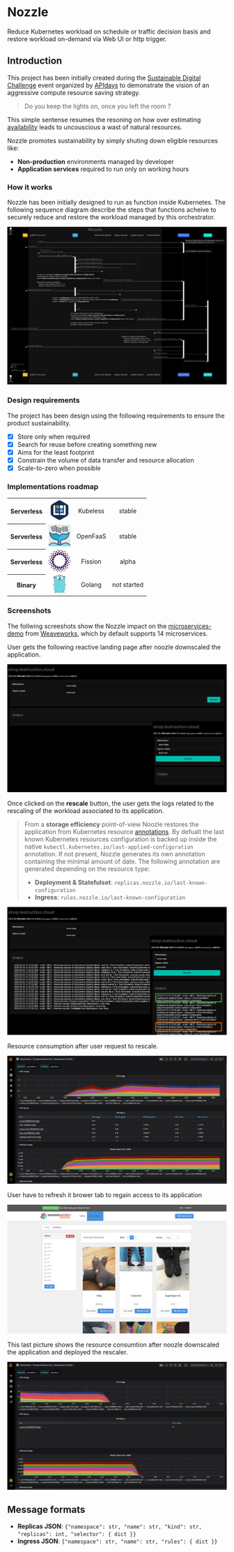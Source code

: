 # Nozzle

Reduce Kubernetes workload on schedule or traffic decision basis and restore workload on-demand via Web UI or http trigger.

## Introduction

This project has been initially created during the [Sustainable Digital Challenge](https://www.apidays.co/sustainable-digital-challenge) event organized by [APIdays](https://www.apidays.co) to demonstrate the vision of an aggressive compute resource saving strategy.

> Do you keep the lights on, once you left the room ?

This simple sentense resumes the resoning on how over estimating [availability](https://uptime.is) leads to uncouscious a wast of natural resources.

Nozzle promotes sustainability by simply shuting down eligible resources like:

- **Non-production** environments managed by developer
- **Application services** required to run only on working hours

### How it works

Nozzle has been initially designed to run as function inside Kubernetes.
The following sequence diagram describe the steps that functions acheive to securely reduce and restore the workload managed by this orchestrator.

![UML](./docs/diagrams/nozzle/nozzle.png)

### Design requirements

The project has been design using the following requirements to ensure the product sustainability.

* [x] Store only when required
* [x] Search for reuse before creating something new
* [x] Aims for the least footprint
* [x] Constrain the volume of data transfer and resource allocation
* [x] Scale-to-zero when possible

### Implementations roadmap

<table>
  <tr align='center'>
    <th align='center'>Serverless</th>
    <td align='center'><img src='docs/media/kubeless.png' width="50px"></td>
    <td align='center'><a ref='./kubeless'>Kubeless<a></td>
    <td align='center'>stable</td>
  </tr>
  <tr align='center'>
    <th align='center'>Serverless</th>
    <td align='center'><img src='docs/media/openfaas.png' width="50px"></td>
    <td align='center'><a ref='./openfaas/'>OpenFaaS<a></td>
    <td align='center'>stable</td>
  </tr>
  <tr align='center'>
    <th align='center'>Serverless</th>
    <td align='center'><img src='docs/media/fission.png' width="50px"></td>
    <td align='center'><a ref='./fission/'>Fission<a></td>
    <td align='center'>alpha</td>
  </tr>
  <tr align='center'>
    <th align='center'>Binary</th>
    <td align='center'><img src='docs/media/gopher.png' width="30px"></td>
    <td align='center'><a ref='./golang/'>Golang<a></td>
    <td align='center'>not started</td>
  </tr>
</table>

### Screenshots

The follwing screeshots show the Nozzle impact on the [microservices-demo](https://microservices-demo.github.io) from [Weaveworks](https://www.weave.works), which by default supports 14 microservices.

User gets the following reactive landing page after noozle downscaled the application.

![Rescaler landing page](./docs/img/rescaler_landing_page.png)

Once clicked on the **rescale** button, the user gets the logs related to the rescaling of the workload associated to its application.

> From a **storage efficiency** point-of-view Noozle restores the application from Kubernetes resource [annotations](https://kubernetes.io/docs/concepts/overview/working-with-objects/annotations/).
> By defualt the last known Kubernetes resources configuration is backed up inside the native `kubectl.kubernetes.io/last-applied-configuration` annotation.
> If not present, Nozzle generates its own annotation containing the minimal amount of date.
> The following annotation are generated depending on the resource type:
> * **Deployment & Statefulset**: `replicas.nozzle.io/last-known-configuration`
> * **Ingress**: `rules.nozzle.io/last-known-configuration`

![Rescaler landing page logs](./docs/img/rescaler_logs.png)

Resource consumption after user request to rescale.

![Rescaling footprint](./docs/img/grafana_rescale.png)

User have to refresh it brower tab to regain access to its application

![Rescaling footprint](./docs/img/sock-shop.png)

This last picture shows the resource consumtion after noozle downscaled the application and deployed the rescaler.

![Grafana footprint](./docs/img/grafana_downscale.png)

## Message formats

* **Replicas JSON**: `{"namespace": str, "name": str, "kind": str, "replicas": int, "selector": { dict }}`
* **Ingress JSON**: `{"namespace": str, "name": str, "rules": { dict }}`
